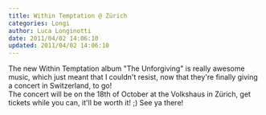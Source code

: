 ```yaml
---
title: Within Temptation @ Zürich
categories: Longi
author: Luca Longinotti
date: 2011/04/02 14:06:10
updated: 2011/04/02 14:06:10
---
```

The new Within Temptation album "The Unforgiving" is really awesome music, which just meant that I couldn't
resist, now that they're finally giving a concert in Switzerland, to go!  
The concert will be on the 18th of October at the Volkshaus in Zürich, get tickets while you can, it'll be
worth it! ;) See ya there!
